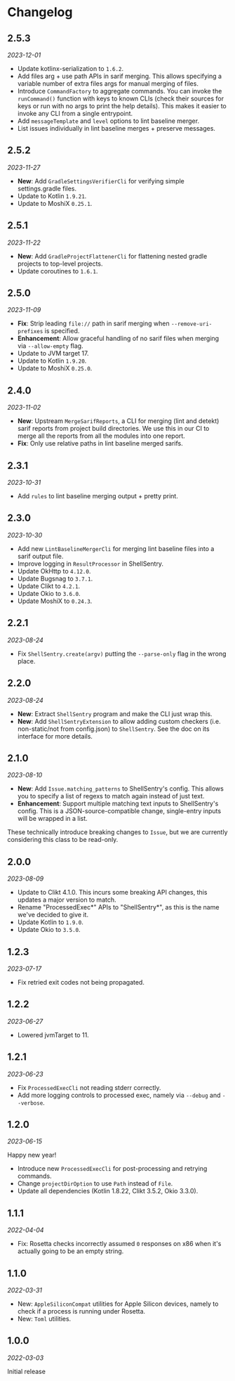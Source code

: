 Changelog
=========

2.5.3
-----

_2023-12-01_

- Update kotlinx-serialization to `1.6.2`.
- Add files arg + use path APIs in sarif merging. This allows specifying a variable number of extra files args for manual merging of files.
- Introduce `CommandFactory` to aggregate commands. You can invoke the `runCommand()` function with keys to known CLIs (check their sources for keys or run with no args to print the help details). This makes it easier to invoke any CLI from a single entrypoint.
- Add `messageTemplate` and `level` options to lint baseline merger.
- List issues individually in lint baseline merges + preserve messages.

2.5.2
-----

_2023-11-27_

- **New**: Add `GradleSettingsVerifierCli` for verifying simple settings.gradle files.
- Update to Kotlin `1.9.21`.
- Update to MoshiX `0.25.1`.

2.5.1
-----

_2023-11-22_

- **New**: Add `GradleProjectFlattenerCli` for flattening nested gradle projects to top-level projects.
- Update coroutines to `1.6.1`.

2.5.0
-----

_2023-11-09_

- **Fix**: Strip leading `file://` path in sarif merging when `--remove-uri-prefixes` is specified.
- **Enhancement**: Allow graceful handling of no sarif files when merging via `--allow-empty` flag.
- Update to JVM target 17.
- Update to Kotlin `1.9.20`.
- Update to MoshiX `0.25.0`.

2.4.0
-----

_2023-11-02_

- **New**: Upstream `MergeSarifReports`, a CLI for merging (lint and detekt) sarif reports from project build directories. We use this in our CI to merge all the reports from all the modules into one report.
- **Fix**: Only use relative paths in lint baseline merged sarifs.

2.3.1
-----

_2023-10-31_

- Add `rules` to lint baseline merging output + pretty print.

2.3.0
-----

_2023-10-30_

- Add new `LintBaselineMergerCli` for merging lint baseline files into a sarif output file.
- Improve logging in `ResultProcessor` in ShellSentry.
- Update OkHttp to `4.12.0`.
- Update Bugsnag to `3.7.1`.
- Update Clikt to `4.2.1`.
- Update Okio to `3.6.0`.
- Update MoshiX to `0.24.3`.

2.2.1
-----

_2023-08-24_

- Fix `ShellSentry.create(argv)` putting the `--parse-only` flag in the wrong place.

2.2.0
-----

_2023-08-24_

- **New**: Extract `ShellSentry` program and make the CLI just wrap this.
- **New**: Add `ShellSentryExtension` to allow adding custom checkers (i.e. non-static/not from config.json) to `ShellSentry`. See the doc on its interface for more details.

2.1.0
-----

_2023-08-10_

- **New**: Add `Issue.matching_patterns` to ShellSentry's config. This allows you to specify a list of regexs to match again instead of just text.
- **Enhancement**: Support multiple matching text inputs to ShellSentry's config. This is a JSON-source-compatible change, single-entry inputs will be wrapped in a list.

These technically introduce breaking changes to `Issue`, but we are currently considering this class to be read-only.

2.0.0
-----

_2023-08-09_

- Update to Clikt 4.1.0. This incurs some breaking API changes, this updates a major version to match.
- Rename "ProcessedExec*" APIs to "ShellSentry*", as this is the name we've decided to give it.
- Update Kotlin to `1.9.0`.
- Update Okio to `3.5.0`.

1.2.3
-----

_2023-07-17_

- Fix retried exit codes not being propagated.

1.2.2
-----

_2023-06-27_

- Lowered jvmTarget to 11.

1.2.1
-----

_2023-06-23_

- Fix `ProcessedExecCli` not reading stderr correctly.
- Add more logging controls to processed exec, namely via `--debug` and `--verbose`.

1.2.0
-----

_2023-06-15_

Happy new year!

- Introduce new `ProcessedExecCli` for post-processing and retrying commands.
- Change `projectDirOption` to use `Path` instead of `File`.
- Update all dependencies (Kotlin 1.8.22, Clikt 3.5.2, Okio 3.3.0).

1.1.1
-----

_2022-04-04_

* Fix: Rosetta checks incorrectly assumed `0` responses on x86 when it's actually going to be an empty string.

1.1.0
-----

_2022-03-31_

* New: `AppleSiliconCompat` utilities for Apple Silicon devices, namely to check if a process is running under Rosetta.
* New: `Toml` utilities.

1.0.0
-----

_2022-03-03_

Initial release
